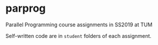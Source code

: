 # parprog
Parallel Programming course assignments in SS2019 at TUM

Self-written code are in `student` folders of each assignment.
